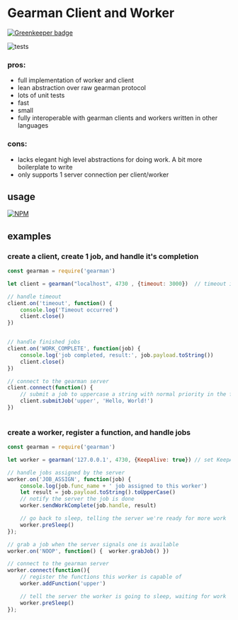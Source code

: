 # Gearman Client and Worker

[![Greenkeeper badge](https://badges.greenkeeper.io/mreinstein/node-gearman.svg)](https://greenkeeper.io/)

![tests](https://github.com/mreinstein/node-gearman/actions/workflows/main.yml/badge.svg)


### pros:

* full implementation of worker and client
* lean abstraction over raw gearman protocol
* lots of unit tests
* fast
* small
* fully interoperable with gearman clients and workers written in other languages

### cons:

* lacks elegant high level abstractions for doing work. A bit more boilerplate to write
* only supports 1 server connection per client/worker


## usage
[![NPM](https://nodei.co/npm/gearman.png)](https://nodei.co/npm/gearman/)



## examples

### create a client, create 1 job, and handle it's completion

```javascript
const gearman = require('gearman')

let client = gearman("localhost", 4730 , {timeout: 3000})  // timeout in milliseconds. 

// handle timeout 
client.on('timeout', function() {
	console.log('Timeout occurred')
	client.close()
})


// handle finished jobs
client.on('WORK_COMPLETE', function(job) {
	console.log('job completed, result:', job.payload.toString())
	client.close()
})

// connect to the gearman server
client.connect(function() {
	// submit a job to uppercase a string with normal priority in the foreground
	client.submitJob('upper', 'Hello, World!')
})
	
```


### create a worker, register a function, and handle jobs

```javascript
const gearman = require('gearman')

let worker = gearman('127.0.0.1', 4730, {KeepAlive: true}) // set KeepAlive true, so worker doesn't get disconnected by no traffic

// handle jobs assigned by the server
worker.on('JOB_ASSIGN', function(job) {
	console.log(job.func_name + ' job assigned to this worker')
	let result = job.payload.toString().toUpperCase()
	// notify the server the job is done
	worker.sendWorkComplete(job.handle, result)

	// go back to sleep, telling the server we're ready for more work
	worker.preSleep()
});

// grab a job when the server signals one is available
worker.on('NOOP', function() {  worker.grabJob() })

// connect to the gearman server	
worker.connect(function(){
	// register the functions this worker is capable of
	worker.addFunction('upper')

	// tell the server the worker is going to sleep, waiting for work
	worker.preSleep()
});
```
